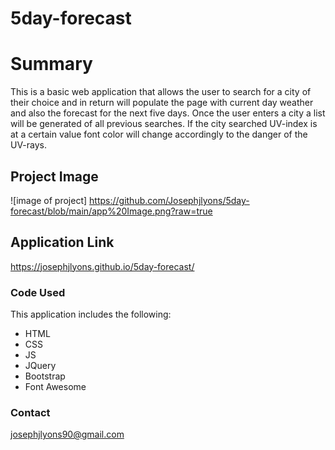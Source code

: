 # 5day-forecast

# Summary
This is a basic web application that allows the user to search for a city of their choice and in return will populate the page with current day weather and also the forecast for the next five days. Once the user enters a city a list will be generated of all previous searches. If the city searched UV-index is at a certain value font color will change accordingly to the danger of the UV-rays.

## Project Image

![image of project] https://github.com/Josephjlyons/5day-forecast/blob/main/app%20Image.png?raw=true

## Application Link

https://josephjlyons.github.io/5day-forecast/

### Code Used
This application includes the following:

* HTML
* CSS
* JS
* JQuery
* Bootstrap
* Font Awesome


### Contact

josephjlyons90@gmail.com
